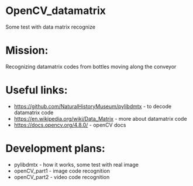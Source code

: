 # OpenCV_datamatrix
Some test with data matrix recognize

# Mission: 
Recognizing datamatrix codes from bottles moving along the conveyor

# Useful links:

* https://github.com/NaturalHistoryMuseum/pylibdmtx - to decode datamatrix code
* https://en.wikipedia.org/wiki/Data_Matrix - more about datamatrix code
* https://docs.opencv.org/4.8.0/ - openCV docs

# Development plans:

* pylibdmtx - how it works, some test with real image
* openCV_part1 - image code recognition
* openCV_part2 - video code recognition

